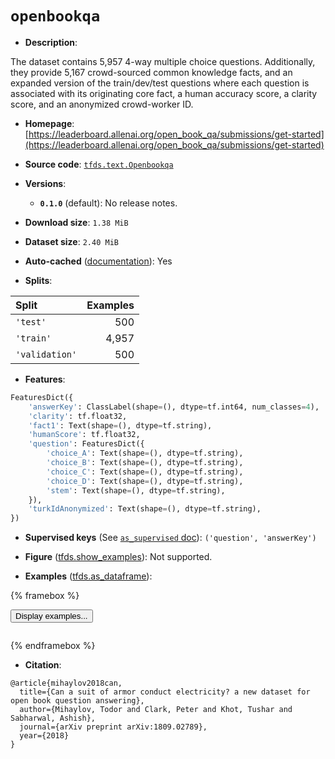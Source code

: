 <div itemscope itemtype="http://schema.org/Dataset">
  <div itemscope itemprop="includedInDataCatalog" itemtype="http://schema.org/DataCatalog">
    <meta itemprop="name" content="TensorFlow Datasets" />
  </div>
  <meta itemprop="name" content="openbookqa" />
  <meta itemprop="description" content="The dataset contains 5,957 4-way multiple choice questions. Additionally, they&#10;provide 5,167 crowd-sourced common knowledge facts, and an expanded version of&#10;the train/dev/test questions where each question is associated with its&#10;originating core fact, a human accuracy score, a clarity score, and an&#10;anonymized crowd-worker ID.&#10;&#10;To use this dataset:&#10;&#10;```python&#10;import tensorflow_datasets as tfds&#10;&#10;ds = tfds.load(&#x27;openbookqa&#x27;, split=&#x27;train&#x27;)&#10;for ex in ds.take(4):&#10;  print(ex)&#10;```&#10;&#10;See [the guide](https://www.tensorflow.org/datasets/overview) for more&#10;informations on [tensorflow_datasets](https://www.tensorflow.org/datasets).&#10;&#10;" />
  <meta itemprop="url" content="https://www.tensorflow.org/datasets/catalog/openbookqa" />
  <meta itemprop="sameAs" content="https://leaderboard.allenai.org/open_book_qa/submissions/get-started" />
  <meta itemprop="citation" content="@article{mihaylov2018can,&#10;  title={Can a suit of armor conduct electricity? a new dataset for open book question answering},&#10;  author={Mihaylov, Todor and Clark, Peter and Khot, Tushar and Sabharwal, Ashish},&#10;  journal={arXiv preprint arXiv:1809.02789},&#10;  year={2018}&#10;}" />
</div>

# `openbookqa`


*   **Description**:

The dataset contains 5,957 4-way multiple choice questions. Additionally, they
provide 5,167 crowd-sourced common knowledge facts, and an expanded version of
the train/dev/test questions where each question is associated with its
originating core fact, a human accuracy score, a clarity score, and an
anonymized crowd-worker ID.

*   **Homepage**:
    [https://leaderboard.allenai.org/open_book_qa/submissions/get-started](https://leaderboard.allenai.org/open_book_qa/submissions/get-started)

*   **Source code**:
    [`tfds.text.Openbookqa`](https://github.com/tensorflow/datasets/tree/master/tensorflow_datasets/text/openbookqa.py)

*   **Versions**:

    *   **`0.1.0`** (default): No release notes.

*   **Download size**: `1.38 MiB`

*   **Dataset size**: `2.40 MiB`

*   **Auto-cached**
    ([documentation](https://www.tensorflow.org/datasets/performances#auto-caching)):
    Yes

*   **Splits**:

Split          | Examples
:------------- | -------:
`'test'`       | 500
`'train'`      | 4,957
`'validation'` | 500

*   **Features**:

```python
FeaturesDict({
    'answerKey': ClassLabel(shape=(), dtype=tf.int64, num_classes=4),
    'clarity': tf.float32,
    'fact1': Text(shape=(), dtype=tf.string),
    'humanScore': tf.float32,
    'question': FeaturesDict({
        'choice_A': Text(shape=(), dtype=tf.string),
        'choice_B': Text(shape=(), dtype=tf.string),
        'choice_C': Text(shape=(), dtype=tf.string),
        'choice_D': Text(shape=(), dtype=tf.string),
        'stem': Text(shape=(), dtype=tf.string),
    }),
    'turkIdAnonymized': Text(shape=(), dtype=tf.string),
})
```

*   **Supervised keys** (See
    [`as_supervised` doc](https://www.tensorflow.org/datasets/api_docs/python/tfds/load#args)):
    `('question', 'answerKey')`

*   **Figure**
    ([tfds.show_examples](https://www.tensorflow.org/datasets/api_docs/python/tfds/visualization/show_examples)):
    Not supported.

*   **Examples**
    ([tfds.as_dataframe](https://www.tensorflow.org/datasets/api_docs/python/tfds/as_dataframe)):

<!-- mdformat off(HTML should not be auto-formatted) -->

{% framebox %}

<button id="displaydataframe">Display examples...</button>
<div id="dataframecontent" style="overflow-x:auto"></div>
<script src="https://www.gstatic.com/external_hosted/jquery2.min.js"></script>
<script>
var url = "https://storage.googleapis.com/tfds-data/visualization/dataframe/openbookqa-0.1.0.html";
$(document).ready(() => {
  $("#displaydataframe").click((event) => {
    // Disable the button after clicking (dataframe loaded only once).
    $("#displaydataframe").prop("disabled", true);

    // Pre-fetch and display the content
    $.get(url, (data) => {
      $("#dataframecontent").html(data);
    }).fail(() => {
      $("#dataframecontent").html(
        'Error loading examples. If the error persist, please open '
        + 'a new issue.'
      );
    });
  });
});
</script>

{% endframebox %}

<!-- mdformat on -->

*   **Citation**:

```
@article{mihaylov2018can,
  title={Can a suit of armor conduct electricity? a new dataset for open book question answering},
  author={Mihaylov, Todor and Clark, Peter and Khot, Tushar and Sabharwal, Ashish},
  journal={arXiv preprint arXiv:1809.02789},
  year={2018}
}
```
